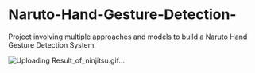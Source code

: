 # Naruto-Hand-Gesture-Detection-
Project involving multiple approaches and models to build a Naruto Hand Gesture Detection System.

![Uploading Result_of_ninjitsu.gif…]()
